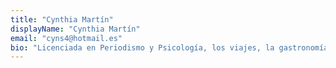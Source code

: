 ```yaml
---
title: "Cynthia Martín"
displayName: "Cynthia Martín"
email: "cyns4@hotmail.es"
bio: "Licenciada en Periodismo y Psicología, los viajes, la gastronomía, el estilo de vida y la arquitectura se han convertido en su perfil profesional como freelance. Viajera empedernida por ocio, ahora también lo hace por trabajo, descubriendo planes y destinos a nivel internacional."
---
```




